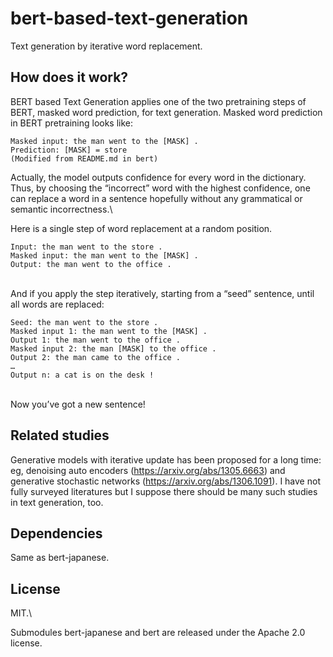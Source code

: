 # bert-based-text-generation
Text generation by iterative word replacement.

## How does it work?
BERT based Text Generation applies one of the two pretraining steps of BERT, masked word prediction, for text generation.
Masked word prediction in BERT pretraining looks like:
```
Masked input: the man went to the [MASK] .
Prediction: [MASK] = store
(Modified from README.md in bert)
```

Actually, the model outputs confidence for every word in the dictionary. Thus, by choosing the “incorrect” word with the highest confidence, one can replace a word in a sentence hopefully without any grammatical or semantic incorrectness.\

Here is a single step of word replacement at a random position.
```
Input: the man went to the store .
Masked input: the man went to the [MASK] .
Output: the man went to the office .
```
\
And if you apply the step iteratively, starting from a “seed” sentence, until all words are replaced:
```
Seed: the man went to the store .
Masked input 1: the man went to the [MASK] .
Output 1: the man went to the office .
Masked input 2: the man [MASK] to the office .
Output 2: the man came to the office .
…
Output n: a cat is on the desk !
```
\
Now you’ve got a new sentence!

## Related studies
Generative models with iterative update has been proposed for a long time: eg, denoising auto encoders (https://arxiv.org/abs/1305.6663) and generative stochastic networks (https://arxiv.org/abs/1306.1091). I have not fully surveyed literatures but I suppose there should be many such studies in text generation, too.

## Dependencies
Same as bert-japanese.

## License
MIT.\

Submodules bert-japanese and bert are released under the Apache 2.0 license.

